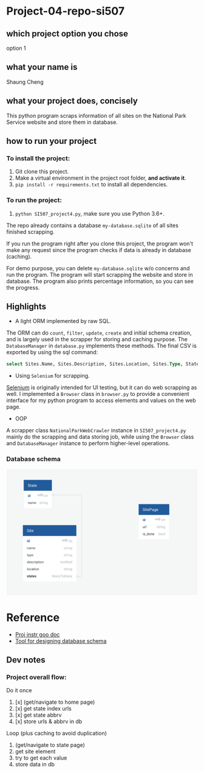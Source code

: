 # Project-04-repo-si507

## which project option you chose
option 1

## what your name is
Shaung Cheng

## what your project does, concisely
This python program scraps information of all sites on the National Park Service website and store them in database.

## how to run your project

### To install the project:

1. Git clone this project.
1. Make a virtual environment in the project root folder, **and activate it**.
1. `pip install -r requirements.txt` to install all dependencies.

### To run the project:

1. `python SI507_project4.py`, make sure you use Python 3.6+.

The repo already contains a database `my-database.sqlite` of all sites finished scrapping. 

If you run the program right after you clone this project, the program won't make any request since the program checks if data is already in database (caching). 

For demo purpose, you can delete `my-database.sqlite` w/o concerns and run the program. The program will start scrapping the website and store in database. The program also prints percentage information, so you can see the progress.

## Highlights

- A light ORM implemented by raw SQL.

The ORM can do `count`, `filter`, `update`, `create` and initial schema creation, and is largely used in the scrapper for storing and caching purpose. The `DatabaseManager` in `database.py` implements these methods. The final CSV is exported by using the sql command:

```sql
select Sites.Name, Sites.Description, Sites.Location, Sites.Type, States.Name AS `State` from Sites join States on Sites.StateID = States.id;
```

- Using `Selenium` for scrapping.

[Selenium](https://selenium-python.readthedocs.io/locating-elements.html) is originally intended for UI testing, but it can do web scrapping as well. I implemented a `Browser` class in `browser.py` to provide a convenient interface for my python program to access elements and values on the web page.

- OOP

A scrapper class `NationalParkWebCrawler` instance in `SI507_project4.py` mainly do the scrapping and data storing job, while using the `Browser` class and `DatabaseManager` instance to perform higher-level operations.

### Database schema
![database schema](db-schema.png)



# Reference 

- [Proj instr goo doc](https://docs.google.com/document/d/12ysom92FnaIamL38yiYrno7alWyCoRIStK-ME8ORD3Q/edit#)
- [Tool for designing database schema](https://app.quickdatabasediagrams.com/#/d/oo35Ob)

## Dev notes

### Project overall flow:

Do it once

1. [x] (get/navigate to home page)
1. [x] get state index urls
1. [x] get state abbrv
1. [x] store urls & abbrv in db

Loop (plus caching to avoid duplication)

1. (get/navigate to state page)
1. get site element
1. try to get each value
1. store data in db